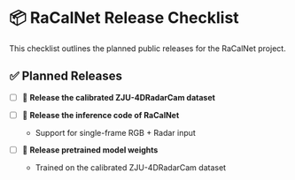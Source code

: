 # 📦 RaCalNet Release Checklist

This checklist outlines the planned public releases for the RaCalNet project.

## ✅ Planned Releases

- [ ] 📁 **Release the calibrated ZJU-4DRadarCam dataset**

- [ ] 🧠 **Release the inference code of RaCalNet**
  - Support for single-frame RGB + Radar input

- [ ] 🧾 **Release pretrained model weights**
  - Trained on the calibrated ZJU-4DRadarCam dataset
